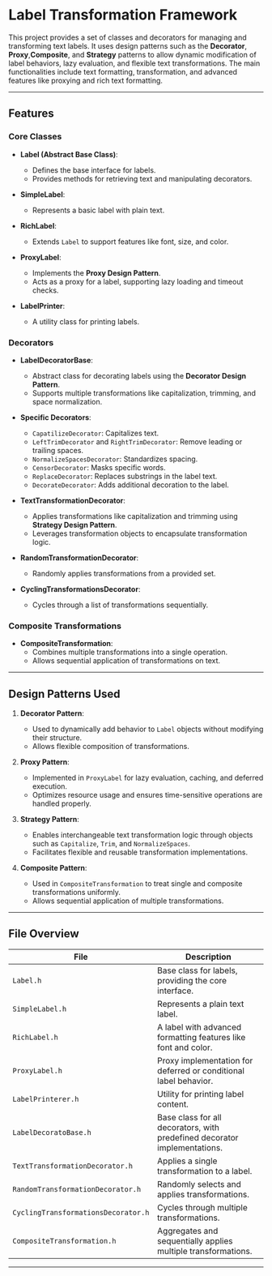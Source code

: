 # Label Transformation Framework

This project provides a set of classes and decorators for managing and transforming text labels. It uses design patterns such as the **Decorator**, **Proxy**,**Composite**, and **Strategy** patterns to allow dynamic modification of label behaviors, lazy evaluation, and flexible text transformations. The main functionalities include text formatting, transformation, and advanced features like proxying and rich text formatting.

---

## Features

### Core Classes
- **Label (Abstract Base Class)**:
    - Defines the base interface for labels.
    - Provides methods for retrieving text and manipulating decorators.

- **SimpleLabel**:
    - Represents a basic label with plain text.

- **RichLabel**:
    - Extends `Label` to support features like font, size, and color.

- **ProxyLabel**:
    - Implements the **Proxy Design Pattern**.
    - Acts as a proxy for a label, supporting lazy loading and timeout checks.

- **LabelPrinter**:
    - A utility class for printing labels.

### Decorators
- **LabelDecoratorBase**:
    - Abstract class for decorating labels using the **Decorator Design Pattern**.
    - Supports multiple transformations like capitalization, trimming, and space normalization.

- **Specific Decorators**:
    - `CapatilizeDecorator`: Capitalizes text.
    - `LeftTrimDecorator` and `RightTrimDecorator`: Remove leading or trailing spaces.
    - `NormalizeSpacesDecorator`: Standardizes spacing.
    - `CensorDecorator`: Masks specific words.
    - `ReplaceDecorator`: Replaces substrings in the label text.
    - `DecorateDecorator`: Adds additional decoration to the label.

- **TextTransformationDecorator**:
    - Applies transformations like capitalization and trimming using **Strategy Design Pattern**.
    - Leverages transformation objects to encapsulate transformation logic.

- **RandomTransformationDecorator**:
    - Randomly applies transformations from a provided set.

- **CyclingTransformationsDecorator**:
    - Cycles through a list of transformations sequentially.

### Composite Transformations
- **CompositeTransformation**:
    - Combines multiple transformations into a single operation.
    - Allows sequential application of transformations on text.

---

## Design Patterns Used

1. **Decorator Pattern**:
    - Used to dynamically add behavior to `Label` objects without modifying their structure.
    - Allows flexible composition of transformations.

2. **Proxy Pattern**:
    - Implemented in `ProxyLabel` for lazy evaluation, caching, and deferred execution.
    - Optimizes resource usage and ensures time-sensitive operations are handled properly.

3. **Strategy Pattern**:
    - Enables interchangeable text transformation logic through objects such as `Capitalize`, `Trim`, and `NormalizeSpaces`.
    - Facilitates flexible and reusable transformation implementations.

4. **Composite Pattern**: 
    - Used in `CompositeTransformation` to treat single and composite transformations uniformly.
    - Allows sequential application of multiple transformations.
---

## File Overview

| File | Description |
|------|-------------|
| `Label.h` | Base class for labels, providing the core interface. |
| `SimpleLabel.h` | Represents a plain text label. |
| `RichLabel.h` | A label with advanced formatting features like font and color. |
| `ProxyLabel.h` | Proxy implementation for deferred or conditional label behavior. |
| `LabelPrinterer.h` | Utility for printing label content. |
| `LabelDecoratoBase.h` | Base class for all decorators, with predefined decorator implementations. |
| `TextTransformationDecorator.h` | Applies a single transformation to a label. |
| `RandomTransformationDecorator.h` | Randomly selects and applies transformations. |
| `CyclingTransformationsDecorator.h` | Cycles through multiple transformations. |
| `CompositeTransformation.h` | Aggregates and sequentially applies multiple transformations. |

---

